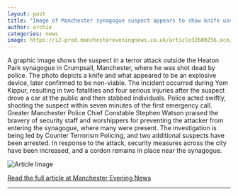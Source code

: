 ```yaml
---
layout: post
title: "Image of Manchester synagogue suspect appears to show knife used in terror attack and vest police feared might be a bomb"
author: archie
categories: news
image: https://i2-prod.manchestereveningnews.co.uk/article32600256.ece/ALTERNATES/s1200/0_image-3.png
---
```

A graphic image shows the suspect in a terror attack outside the Heaton Park synagogue in Crumpsall, Manchester, where he was shot dead by police. The photo depicts a knife and what appeared to be an explosive device, later confirmed to be non-viable. The incident occurred during Yom Kippur, resulting in two fatalities and four serious injuries after the suspect drove a car at the public and then stabbed individuals. Police acted swiftly, shooting the suspect within seven minutes of the first emergency call. Greater Manchester Police Chief Constable Stephen Watson praised the bravery of security staff and worshippers for preventing the attacker from entering the synagogue, where many were present. The investigation is being led by Counter Terrorism Policing, and two additional suspects have been arrested. In response to the attack, security measures across the city have been increased, and a cordon remains in place near the synagogue.

![Article Image](https://i2-prod.manchestereveningnews.co.uk/article32600256.ece/ALTERNATES/s1200/0_image-3.png)

[Read the full article at Manchester Evening News](https://www.manchestereveningnews.co.uk/news/greater-manchester-news/image-manchester-synagogue-suspect-appears-32600271)

---
